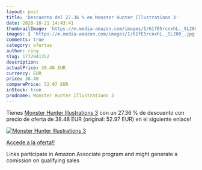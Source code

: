 ```yaml
---
layout: post
title: 'Descuento del 27.36 % en Monster Hunter Illustrations 3'
date: 2020-10-21 14:43:41
thumbnailImage: 'https://m.media-amazon.com/images/I/61fE5rcnxhL._SL200_.jpg'
images: [ 'https://m.media-amazon.com/images/I/61fE5rcnxhL._SL200_.jpg' ]
comments: true
category: ofertas
author: ring
slug: 1772941352
description:
actualPrice: 38.48 EUR
currency: EUR
price: 38.48
comparePrice: 52.97 EUR
inStock: true
prodname: Monster Hunter Illustrations 3
---
```


Tienes [Monster Hunter Illustrations 3](https://www.amazon.es/dp/1772941352/?tag=tolees-21) con un 27.36 % de descuento con precio de oferta de 38.48 EUR (original: 52.97 EUR) en el siguiente enlace!

[![Monster Hunter Illustrations 3](https://m.media-amazon.com/images/I/61fE5rcnxhL._SL200_.jpg)](https://www.amazon.es/dp/1772941352/?tag=tolees-21)

[Accede a la oferta!!](https://www.amazon.es/dp/1772941352/?tag=tolees-21)

Links participate in Amazon Associate program and might generate a comission on qualifying sales



